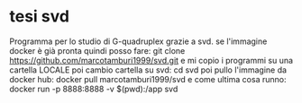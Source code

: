 # tesi svd
Programma per lo studio di G-quadruplex grazie a svd.
se l'immagine docker è già pronta quindi posso fare:
git clone https://github.com/marcotamburi1999/svd.git e mi copio i programmi su una cartella LOCALE
poi cambio cartella su svd: 
cd svd
poi pullo l'immagine da docker hub: 
docker pull marcotamburi1999/svd 
e come ultima cosa runno:
docker run -p 8888:8888 -v $(pwd):/app svd